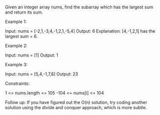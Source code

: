 Given an integer array nums, find the 
subarray
which has the largest sum and return its sum.

Example 1:

Input: nums = [-2,1,-3,4,-1,2,1,-5,4]
Output: 6
Explanation: [4,-1,2,1] has the largest sum = 6.

Example 2:

Input: nums = [1]
Output: 1

Example 3:

Input: nums = [5,4,-1,7,8]
Output: 23

Constraints:

1 <= nums.length <= 105
-104 <= nums[i] <= 104

Follow up: If you have figured out the O(n) solution, try coding another solution using the divide and conquer approach, which is more subtle.
